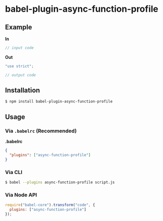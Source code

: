 # babel-plugin-async-function-profile



## Example

**In**

```js
// input code
```

**Out**

```js
"use strict";

// output code
```

## Installation

```sh
$ npm install babel-plugin-async-function-profile
```

## Usage

### Via `.babelrc` (Recommended)

**.babelrc**

```json
{
  "plugins": ["async-function-profile"]
}
```

### Via CLI

```sh
$ babel --plugins async-function-profile script.js
```

### Via Node API

```javascript
require("babel-core").transform("code", {
  plugins: ["async-function-profile"]
});
```
